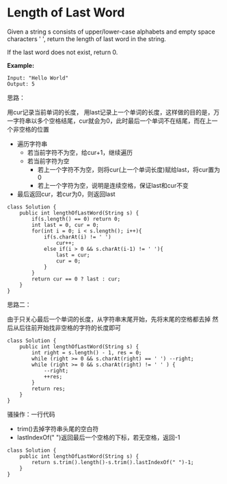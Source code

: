 # Length of Last Word

Given a string s consists of upper/lower-case alphabets and empty space characters ' ', return the length of last word in the string.

If the last word does not exist, return 0.

**Example:**
```
Input: "Hello World"
Output: 5
```

思路：

用cur记录当前单词的长度， 用last记录上一个单词的长度，这样做的目的是，万一字符串以多个空格结尾，cur就会为0，此时最后一个单词不在结尾，而在上一个非空格的位置

* 遍历字符串
  * 若当前字符不为空，给cur+1，继续遍历
  * 若当前字符为空
    * 若上一个字符不为空，则将cur(上一个单词长度)赋给last，将cur置为0
    * 若上一个字符为空，说明是连续空格，保证last和cur不变
* 最后返回cur，若cur为0，则返回last
```
class Solution {
    public int lengthOfLastWord(String s) {
        if(s.length() == 0) return 0;
        int last = 0, cur = 0;
        for(int i = 0; i < s.length(); i++){
            if(s.charAt(i) != ' ')
                cur++;
            else if(i > 0 && s.charAt(i-1) != ' '){
                last = cur;
                cur = 0;
            }
        }
        return cur == 0 ? last : cur;
    }
}
```

思路二：

由于只关心最后一个单词的长度，从字符串末尾开始，先将末尾的空格都去掉
然后从后往前开始找非空格的字符的长度即可

```
class Solution {
    public int lengthOfLastWord(String s) {
        int right = s.length() - 1, res = 0;
        while (right >= 0 && s.charAt(right) == ' ') --right;
        while (right >= 0 && s.charAt(right) != ' ' ) {
            --right; 
            ++res;
        }
        return res;
    }
}
```

骚操作：一行代码

* trim()去掉字符串头尾的空白符
* lastIndexOf(" ")返回最后一个空格的下标，若无空格，返回-1

```
class Solution {
    public int lengthOfLastWord(String s) {
        return s.trim().length()-s.trim().lastIndexOf(" ")-1;
    }
}
```
